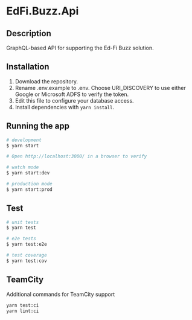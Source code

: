 # EdFi.Buzz.Api

## Description

GraphQL-based API for supporting the Ed-Fi Buzz solution.

## Installation

1. Download the repository.
2. Rename .env.example to .env. Choose URI_DISCOVERY to use either Google or Microsoft ADFS to verify the token.
3. Edit this file to configure your database access.
4. Install dependencies with `yarn install`.

## Running the app

```bash
# development
$ yarn start

# Open http://localhost:3000/ in a browser to verify

# watch mode
$ yarn start:dev

# production mode
$ yarn start:prod
```

## Test

```bash
# unit tests
$ yarn test

# e2e tests
$ yarn test:e2e

# test coverage
$ yarn test:cov
```

## TeamCity

Additional commands for TeamCity support

```bash
yarn test:ci
yarn lint:ci
```
